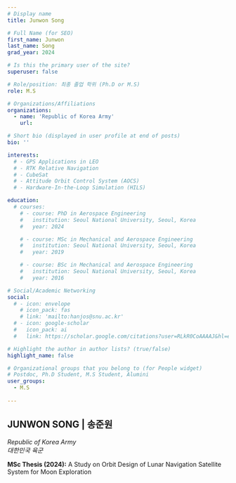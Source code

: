 ```yaml
---
# Display name
title: Junwon Song

# Full Name (for SEO)
first_name: Junwon
last_name: Song
grad_year: 2024

# Is this the primary user of the site?
superuser: false

# Role/position: 최종 졸업 학위 (Ph.D or M.S)
role: M.S

# Organizations/Affiliations
organizations:
  - name: 'Republic of Korea Army'
    url: 

# Short bio (displayed in user profile at end of posts)
bio: ''

interests:
  # - GPS Applications in LEO
  # - RTK Relative Navigation
  # - CubeSat
  # - Attitude Orbit Control System (AOCS)
  # - Hardware-In-the-Loop Simulation (HILS)

education:
  # courses:
    # - course: PhD in Aerospace Engineering
    #   institution: Seoul National University, Seoul, Korea
    #   year: 2024

    # - course: MSc in Mechanical and Aerospace Engineering
    #   institution: Seoul National University, Seoul, Korea
    #   year: 2019

    # - course: BSc in Mechanical and Aerospace Engineering
    #   institution: Seoul National University, Seoul, Korea
    #   year: 2016

# Social/Academic Networking
social:
  # - icon: envelope
    # icon_pack: fas
    # link: 'mailto:hanjos@snu.ac.kr'
  # - icon: google-scholar
  #   icon_pack: ai
  #   link: https://scholar.google.com/citations?user=RLkR0CoAAAAJ&hl=en

# Highlight the author in author lists? (true/false)
highlight_name: false

# Organizational groups that you belong to (for People widget)
# Postdoc, Ph.D Student, M.S Student, Alumini
user_groups: 
  - M.S
  
---
```


<!----- 이름" **별표2개 사이에 적을것** ----->

## **JUNWON SONG | 송준원** 

<!----- 현재 직위/직장: *별표 사이에 적을것*----->

*Republic of Korea Army*</br>
*대한민국 육군*</br>

<!----- 학위논문 및 졸업연도(박사): 없으면 삭제----->

<!-- **PhD Dissertation (2022):** A Study on GNSS Signal Generation Algorithms for Wide-Area Defense against Simultaneous Multiple Drones' Attack -->

<!----- 학위논문 및 졸업연도(석사): 없으면 삭제----->

**MSc Thesis (2024):** A Study on Orbit Design of Lunar Navigation Satellite System for Moon Exploration

<!-----  Biography: 없으면 아래 공란----> </br> 



<!------------------------------------>
</br> 